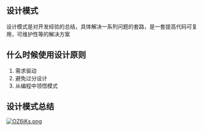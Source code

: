 ## 设计模式
设计模式是对开发经验的总结，具体解决一系列问题的套路，是一套提高代码可复用，可维护性等的解决方案
## 什么时候使用设计原则
1. 需求驱动
2. 避免过分设计
3. 从编程中领悟模式
## 设计模式总结
[![OZ6iKs.png](https://s1.ax1x.com/2022/05/05/OZ6iKs.png)](https://imgtu.com/i/OZ6iKs)